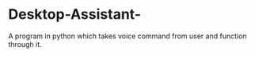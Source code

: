 # Desktop-Assistant-
A program in python which takes voice command from user and function through it.
